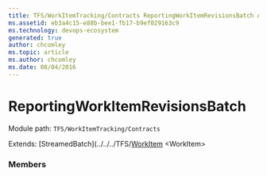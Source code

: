 ```yaml
---
title: TFS/WorkItemTracking/Contracts ReportingWorkItemRevisionsBatch API | Extensions for Azure DevOps Services
ms.assetid: eb3a4c15-e88b-bee1-fb17-b9ef029163c9
ms.technology: devops-ecosystem
generated: true
author: chcomley
ms.topic: article
ms.author: chcomley
ms.date: 08/04/2016
---
```


# ReportingWorkItemRevisionsBatch

Module path: `TFS/WorkItemTracking/Contracts`

Extends: [StreamedBatch](../../../TFS/[WorkItem](../../../TFS/WorkItemTracking/Contracts/WorkItem.md) &lt;WorkItem&gt;

### Members
